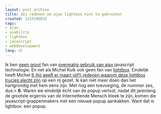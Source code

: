 ```yaml
---
layout: post_archive
title: Zes redenen om ajax lightbox niet te gebruiken
created: 1215196032
tags:
- ajax
- usability
- lightbox
- javascript
- webdevelopment
lang: nl
---
```

Ik ben [geen groot](http://webschuur.com/library/programming/ajax/library/programming/ajax_0) fan van [overmatig gebruik van ajax](http://webschuur.com/publications/blogs/2007-06-14-how_ajax_pushes_usability_away_and_where_usability_really_starts_at_the_bottom) javascript technologie. En net als Michel Kuik ook geen fan van [lightbox](http://www.huddletogether.com/projects/lightbox/). Eindelijk heeft Michel [6 (hij geeft er maart vijf!) redenen waarom deze lightbox trucjes slecht zijn](http://www.mediakip.com/2008/07/zes-redenen-om-ajax-lightboxes-niet-te-gebruiken-op-jouw-site/) op een rij gezet. Ik kan niet meer doen dan het hartgrondig met hem eens zijn. Met nog een toevoeging, de nummer zes, dus:> **6.** Waren we eindelijk écht van de popup verlost, nadat dit jarenlang de grootste ergernis van de Internettende Mensch bleek te zijn, komen die javascript-grappenmakers met een nieuwe popup aankakken. Want dat is lightbox: een popup. 
